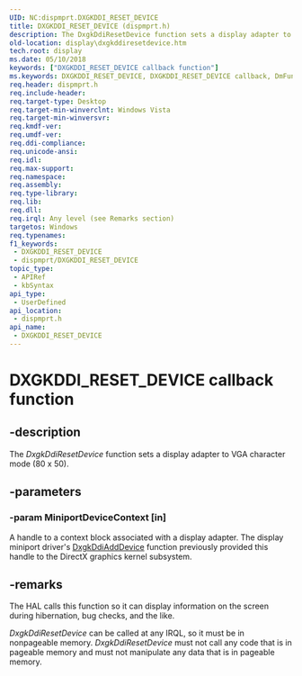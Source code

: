 ```yaml
---
UID: NC:dispmprt.DXGKDDI_RESET_DEVICE
title: DXGKDDI_RESET_DEVICE (dispmprt.h)
description: The DxgkDdiResetDevice function sets a display adapter to VGA character mode (80 x 50).
old-location: display\dxgkddiresetdevice.htm
tech.root: display
ms.date: 05/10/2018
keywords: ["DXGKDDI_RESET_DEVICE callback function"]
ms.keywords: DXGKDDI_RESET_DEVICE, DXGKDDI_RESET_DEVICE callback, DmFunctions_70e9fe99-65be-47a5-bb9a-fac4e10d3ae9.xml, DxgkDdiResetDevice, DxgkDdiResetDevice callback function [Display Devices], display.dxgkddiresetdevice, dispmprt/DxgkDdiResetDevice
req.header: dispmprt.h
req.include-header: 
req.target-type: Desktop
req.target-min-winverclnt: Windows Vista
req.target-min-winversvr: 
req.kmdf-ver: 
req.umdf-ver: 
req.ddi-compliance: 
req.unicode-ansi: 
req.idl: 
req.max-support: 
req.namespace: 
req.assembly: 
req.type-library: 
req.lib: 
req.dll: 
req.irql: Any level (see Remarks section)
targetos: Windows
req.typenames: 
f1_keywords:
 - DXGKDDI_RESET_DEVICE
 - dispmprt/DXGKDDI_RESET_DEVICE
topic_type:
 - APIRef
 - kbSyntax
api_type:
 - UserDefined
api_location:
 - dispmprt.h
api_name:
 - DXGKDDI_RESET_DEVICE
---
```


# DXGKDDI_RESET_DEVICE callback function


## -description

The <i>DxgkDdiResetDevice</i> function sets a display adapter to VGA character mode (80 x 50).

## -parameters

### -param MiniportDeviceContext [in]


A handle to a context block associated with a display adapter. The display miniport driver's <a href="/windows-hardware/drivers/ddi/dispmprt/nc-dispmprt-dxgkddi_add_device">DxgkDdiAddDevice</a> function previously provided this handle to the DirectX graphics kernel subsystem.

## -remarks

The HAL calls this function so it can display information on the screen during hibernation, bug checks, and the like.

<i>DxgkDdiResetDevice</i> can be called at any IRQL, so it must be in nonpageable memory. <i>DxgkDdiResetDevice</i> must not call any code that is in pageable memory and must not manipulate any data that is in pageable memory.

